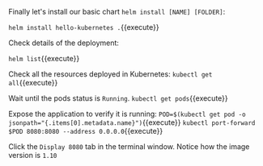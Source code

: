 Finally let's install our basic chart `helm install [NAME] [FOLDER]`:

`helm install hello-kubernetes .`{{execute}}

Check details of the deployment:

`helm list`{{execute}}

Check all the resources deployed in Kubernetes:
`kubectl get all`{{execute}}

Wait until the pods status is `Running`.
`kubectl get pods`{{execute}}

Expose the application to verify it is running:
`POD=$(kubectl get pod -o jsonpath="{.items[0].metadata.name}")`{{execute}}
`kubectl port-forward $POD 8080:8080 --address 0.0.0.0`{{execute}}

Click the `Display 8080` tab in the terminal window. Notice how the image version is `1.10`